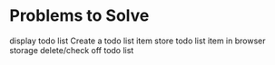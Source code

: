 # Problems to Solve
display todo list
Create a todo list item
store todo list item in browser storage
delete/check off todo list
